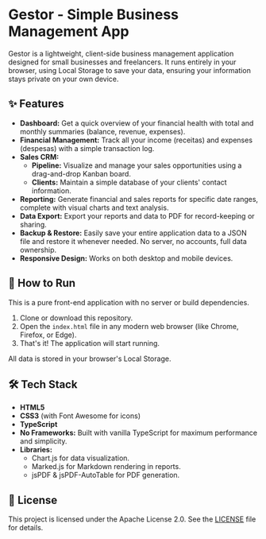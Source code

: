 # Gestor - Simple Business Management App

Gestor is a lightweight, client-side business management application designed for small businesses and freelancers. It runs entirely in your browser, using Local Storage to save your data, ensuring your information stays private on your own device.

## ✨ Features

*   **Dashboard:** Get a quick overview of your financial health with total and monthly summaries (balance, revenue, expenses).
*   **Financial Management:** Track all your income (receitas) and expenses (despesas) with a simple transaction log.
*   **Sales CRM:**
    *   **Pipeline:** Visualize and manage your sales opportunities using a drag-and-drop Kanban board.
    *   **Clients:** Maintain a simple database of your clients' contact information.
*   **Reporting:** Generate financial and sales reports for specific date ranges, complete with visual charts and text analysis.
*   **Data Export:** Export your reports and data to PDF for record-keeping or sharing.
*   **Backup & Restore:** Easily save your entire application data to a JSON file and restore it whenever needed. No server, no accounts, full data ownership.
*   **Responsive Design:** Works on both desktop and mobile devices.

## 🚀 How to Run

This is a pure front-end application with no server or build dependencies.

1.  Clone or download this repository.
2.  Open the `index.html` file in any modern web browser (like Chrome, Firefox, or Edge).
3.  That's it! The application will start running.

All data is stored in your browser's Local Storage.

## 🛠 Tech Stack

*   **HTML5**
*   **CSS3** (with Font Awesome for icons)
*   **TypeScript**
*   **No Frameworks:** Built with vanilla TypeScript for maximum performance and simplicity.
*   **Libraries:**
    *   Chart.js for data visualization.
    *   Marked.js for Markdown rendering in reports.
    *   jsPDF & jsPDF-AutoTable for PDF generation.

## 📄 License

This project is licensed under the Apache License 2.0. See the [LICENSE](LICENSE) file for details.